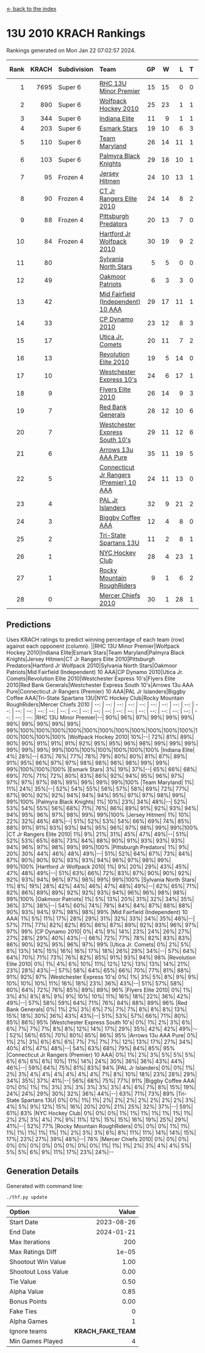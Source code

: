 [<- back to the index](readme.md)
# 13U 2010 KRACH Rankings
Rankings generated on Mon Jan 22 07:02:57 2024.

Rank|KRACH|Subdivision|Team|GP|W|L|T|OTW|OTL|SoS|Exp Wins|Win Diff
---:|---:|:---|:---|---:|---:|---:|---:|---:|---:|---:|---:|---:
1|7695|Super 6|[RHC 13U Minor Premier](https://gamesheetstats.com/seasons/3664/teams/140959/schedule)|15|15|0|0|3|0|88|15.8|-0.0
2|890|Super 6|[Wolfpack Hockey 2010](https://gamesheetstats.com/seasons/3664/teams/140960/schedule)|25|23|1|1|0|1|64|24.4|0.0
3|344|Super 6|[Indiana Elite](https://gamesheetstats.com/seasons/3664/teams/144350/schedule)|11|9|1|1|0|0|65|10.4|0.0
4|203|Super 6|[Esmark Stars](https://gamesheetstats.com/seasons/3664/teams/140972/schedule)|19|10|6|3|0|2|934|12.4|0.0
5|110|Super 6|[Team Maryland](https://gamesheetstats.com/seasons/3664/teams/140976/schedule)|26|14|11|1|2|0|698|15.4|0.0
6|103|Super 6|[Palmyra Black Knights](https://gamesheetstats.com/seasons/3664/teams/140973/schedule)|29|18|10|1|0|0|618|19.4|0.0
7|95|Frozen 4|[Jersey Hitmen](https://gamesheetstats.com/seasons/3664/teams/140961/schedule)|24|10|13|1|3|3|1095|11.4|0.0
8|90|Frozen 4|[CT Jr Rangers Elite 2010](https://gamesheetstats.com/seasons/3664/teams/140955/schedule)|24|14|8|2|1|0|423|15.9|0.0
9|88|Frozen 4|[Pittsburgh Predators](https://gamesheetstats.com/seasons/3664/teams/140974/schedule)|20|13|7|0|1|0|93|13.9|0.0
10|84|Frozen 4|[Hartford Jr Wolfpack 2010](https://gamesheetstats.com/seasons/3664/teams/140957/schedule)|30|19|9|2|0|2|585|20.9|0.0
11|80||[Sylvania North Stars](https://gamesheetstats.com/seasons/3664/teams/199817/schedule)|5|5|0|0|0|0|2|5.9|0.0
12|49||[Oakmoor Patriots](https://gamesheetstats.com/seasons/3664/teams/162748/schedule)|6|3|3|0|0|0|124|3.9|0.0
13|42||[Mid Fairfield (Independent) 10 AAA](https://gamesheetstats.com/seasons/3664/teams/140956/schedule)|29|17|11|1|3|2|100|18.4|0.0
14|33||[CP Dynamo 2010](https://gamesheetstats.com/seasons/3664/teams/140968/schedule)|23|12|8|3|1|2|77|14.4|0.0
15|17||[Utica Jr. Comets](https://gamesheetstats.com/seasons/3664/teams/140970/schedule)|20|11|7|2|2|0|24|12.9|0.0
16|13||[Revolution Elite 2010](https://gamesheetstats.com/seasons/3664/teams/140975/schedule)|19|5|14|0|0|0|522|5.9|0.0
17|10||[Westchester Express 10's](https://gamesheetstats.com/seasons/3664/teams/140967/schedule)|24|6|17|1|0|1|759|7.4|0.0
18|9||[Flyers Elite 2010](https://gamesheetstats.com/seasons/3664/teams/140963/schedule)|26|14|9|3|0|0|17|16.4|0.0
19|7||[Red Bank Generals](https://gamesheetstats.com/seasons/3664/teams/140962/schedule)|28|12|10|6|0|1|14|15.9|0.0
20|7||[Westchester Express South 10's](https://gamesheetstats.com/seasons/3664/teams/140971/schedule)|29|11|12|6|1|1|25|14.9|0.0
21|6||[Arrows 13u AAA Pure](https://gamesheetstats.com/seasons/3664/teams/140965/schedule)|35|11|19|5|1|2|75|14.4|0.0
22|5||[Connecticut Jr Rangers (Premier) 10 AAA](https://gamesheetstats.com/seasons/3664/teams/140958/schedule)|24|11|13|0|1|0|14|11.9|0.0
23|4||[PAL Jr Islanders](https://gamesheetstats.com/seasons/3664/teams/140969/schedule)|32|9|21|2|0|1|33|10.9|0.0
24|3||[Biggby Coffee AAA](https://gamesheetstats.com/seasons/3664/teams/144347/schedule)|12|4|8|0|0|1|77|4.9|0.0
25|2||[Tri-State Spartans 13U](https://gamesheetstats.com/seasons/3664/teams/144349/schedule)|11|2|8|1|1|0|55|3.4|0.0
26|1||[NYC Hockey Club](https://gamesheetstats.com/seasons/3664/teams/140966/schedule)|28|4|23|1|0|1|85|5.4|0.0
27|1||[Rocky Mountain RoughRiders](https://gamesheetstats.com/seasons/3664/teams/144348/schedule)|9|1|6|2|0|0|31|2.9|0.0
28|0||[Mercer Chiefs 2010](https://gamesheetstats.com/seasons/3664/teams/140964/schedule)|30|1|28|1|0|0|16|2.4|0.0

## Predictions
Uses KRACH ratings to predict winning percentage of each team (row) against each opponent (column).
||RHC 13U Minor Premier|Wolfpack Hockey 2010|Indiana Elite|Esmark Stars|Team Maryland|Palmyra Black Knights|Jersey Hitmen|CT Jr Rangers Elite 2010|Pittsburgh Predators|Hartford Jr Wolfpack 2010|Sylvania North Stars|Oakmoor Patriots|Mid Fairfield (Independent) 10 AAA|CP Dynamo 2010|Utica Jr. Comets|Revolution Elite 2010|Westchester Express 10's|Flyers Elite 2010|Red Bank Generals|Westchester Express South 10's|Arrows 13u AAA Pure|Connecticut Jr Rangers (Premier) 10 AAA|PAL Jr Islanders|Biggby Coffee AAA|Tri-State Spartans 13U|NYC Hockey Club|Rocky Mountain RoughRiders|Mercer Chiefs 2010
| --: | --: | --: | --: | --: | --: | --: | --: | --: | --: | --: | --: | --: | --: | --: | --: | --: | --: | --: | --: | --: | --: | --: | --: | --: | --: | --: | --: | --: 
|RHC 13U Minor Premier|--| 90%| 96%| 97%| 99%| 99%| 99%| 99%| 99%| 99%| 99%| 99%| 99%|100%|100%|100%|100%|100%|100%|100%|100%|100%|100%|100%|100%|100%|100%|100%
|Wolfpack Hockey 2010| 10%|--| 72%| 81%| 89%| 90%| 90%| 91%| 91%| 91%| 92%| 95%| 95%| 96%| 98%| 99%| 99%| 99%| 99%| 99%| 99%| 99%|100%|100%|100%|100%|100%|100%
|Indiana Elite|  4%| 28%|--| 63%| 76%| 77%| 78%| 79%| 80%| 80%| 81%| 87%| 89%| 91%| 95%| 96%| 97%| 97%| 98%| 98%| 98%| 98%| 99%| 99%| 99%|100%|100%|100%
|Esmark Stars|  3%| 19%| 37%|--| 65%| 66%| 68%| 69%| 70%| 71%| 72%| 80%| 83%| 86%| 92%| 94%| 95%| 96%| 97%| 97%| 97%| 97%| 98%| 99%| 99%| 99%| 99%|100%
|Team Maryland|  1%| 11%| 24%| 35%|--| 52%| 54%| 55%| 56%| 57%| 58%| 69%| 72%| 77%| 87%| 90%| 92%| 92%| 94%| 94%| 94%| 95%| 97%| 97%| 98%| 99%| 99%|100%
|Palmyra Black Knights|  1%| 10%| 23%| 34%| 48%|--| 52%| 53%| 54%| 55%| 56%| 68%| 71%| 76%| 86%| 89%| 91%| 92%| 93%| 94%| 94%| 95%| 96%| 97%| 98%| 99%| 99%|100%
|Jersey Hitmen|  1%| 10%| 22%| 32%| 46%| 48%|--| 51%| 52%| 53%| 54%| 66%| 69%| 74%| 85%| 88%| 91%| 91%| 93%| 93%| 94%| 95%| 96%| 97%| 98%| 99%| 99%|100%
|CT Jr Rangers Elite 2010|  1%|  9%| 21%| 31%| 45%| 47%| 49%|--| 51%| 52%| 53%| 65%| 68%| 73%| 84%| 88%| 90%| 91%| 93%| 93%| 93%| 94%| 96%| 97%| 98%| 99%| 99%|100%
|Pittsburgh Predators|  1%|  9%| 20%| 30%| 44%| 46%| 48%| 49%|--| 51%| 52%| 64%| 67%| 73%| 84%| 87%| 90%| 90%| 92%| 93%| 93%| 94%| 96%| 97%| 98%| 99%| 99%|100%
|Hartford Jr Wolfpack 2010|  1%|  9%| 20%| 29%| 43%| 45%| 47%| 48%| 49%|--| 51%| 63%| 66%| 72%| 83%| 87%| 90%| 90%| 92%| 92%| 93%| 94%| 96%| 97%| 98%| 99%| 99%|100%
|Sylvania North Stars|  1%|  8%| 19%| 28%| 42%| 44%| 46%| 47%| 48%| 49%|--| 62%| 65%| 71%| 82%| 86%| 89%| 89%| 92%| 92%| 93%| 94%| 96%| 96%| 98%| 98%| 99%|100%
|Oakmoor Patriots|  1%|  5%| 13%| 20%| 31%| 32%| 34%| 35%| 36%| 37%| 38%|--| 54%| 60%| 74%| 79%| 84%| 84%| 87%| 88%| 88%| 90%| 93%| 94%| 97%| 98%| 98%| 99%
|Mid Fairfield (Independent) 10 AAA|  1%|  5%| 11%| 17%| 28%| 29%| 31%| 32%| 33%| 34%| 35%| 46%|--| 57%| 71%| 77%| 82%| 82%| 85%| 86%| 87%| 89%| 92%| 93%| 96%| 97%| 97%| 99%
|CP Dynamo 2010|  0%|  4%|  9%| 14%| 23%| 24%| 26%| 27%| 27%| 28%| 29%| 40%| 43%|--| 66%| 72%| 77%| 78%| 82%| 83%| 83%| 86%| 90%| 92%| 95%| 96%| 97%| 99%
|Utica Jr. Comets|  0%|  2%|  5%|  8%| 13%| 14%| 15%| 16%| 16%| 17%| 18%| 26%| 29%| 34%|--| 57%| 64%| 64%| 70%| 71%| 73%| 76%| 82%| 85%| 91%| 93%| 94%| 98%
|Revolution Elite 2010|  0%|  1%|  4%|  6%| 10%| 11%| 12%| 12%| 13%| 13%| 14%| 21%| 23%| 28%| 43%|--| 57%| 58%| 64%| 65%| 66%| 70%| 77%| 81%| 88%| 91%| 92%| 97%
|Westchester Express 10's|  0%|  1%|  3%|  5%|  8%|  9%|  9%| 10%| 10%| 10%| 11%| 16%| 18%| 23%| 36%| 43%|--| 51%| 57%| 58%| 60%| 64%| 72%| 76%| 85%| 89%| 89%| 96%
|Flyers Elite 2010|  0%|  1%|  3%|  4%|  8%|  8%|  9%|  9%| 10%| 10%| 11%| 16%| 18%| 22%| 36%| 42%| 49%|--| 57%| 58%| 59%| 64%| 71%| 76%| 84%| 88%| 89%| 96%
|Red Bank Generals|  0%|  1%|  2%|  3%|  6%|  7%|  7%|  7%|  8%|  8%|  8%| 13%| 15%| 18%| 30%| 36%| 43%| 43%|--| 51%| 53%| 57%| 66%| 71%| 80%| 85%| 86%| 95%
|Westchester Express South 10's|  0%|  1%|  2%|  3%|  6%|  6%|  7%|  7%|  7%|  8%|  8%| 12%| 14%| 17%| 29%| 35%| 42%| 42%| 49%|--| 52%| 56%| 65%| 70%| 80%| 85%| 86%| 95%
|Arrows 13u AAA Pure|  0%|  1%|  2%|  3%|  6%|  6%|  6%|  7%|  7%|  7%|  7%| 12%| 13%| 17%| 27%| 34%| 40%| 41%| 47%| 48%|--| 54%| 63%| 68%| 79%| 84%| 85%| 95%
|Connecticut Jr Rangers (Premier) 10 AAA|  0%|  1%|  2%|  3%|  5%|  5%|  5%|  6%|  6%|  6%|  6%| 10%| 11%| 14%| 24%| 30%| 36%| 36%| 43%| 44%| 46%|--| 59%| 64%| 75%| 81%| 83%| 94%
|PAL Jr Islanders|  0%|  0%|  1%|  2%|  3%|  4%|  4%|  4%|  4%|  4%|  4%|  7%|  8%| 10%| 18%| 23%| 28%| 29%| 34%| 35%| 37%| 41%|--| 56%| 68%| 75%| 77%| 91%
|Biggby Coffee AAA|  0%|  0%|  1%|  1%|  3%|  3%|  3%|  3%|  3%|  3%|  4%|  6%|  7%|  8%| 15%| 19%| 24%| 24%| 29%| 30%| 32%| 36%| 44%|--| 63%| 71%| 73%| 89%
|Tri-State Spartans 13U|  0%|  0%|  1%|  1%|  2%|  2%|  2%|  2%|  2%|  2%|  2%|  3%|  4%|  5%|  9%| 12%| 15%| 16%| 20%| 20%| 21%| 25%| 32%| 37%|--| 59%| 61%| 83%
|NYC Hockey Club|  0%|  0%|  0%|  1%|  1%|  1%|  1%|  1%|  1%|  1%|  2%|  2%|  3%|  4%|  7%|  9%| 11%| 12%| 15%| 15%| 16%| 19%| 25%| 29%| 41%|--| 52%| 77%
|Rocky Mountain RoughRiders|  0%|  0%|  0%|  1%|  1%|  1%|  1%|  1%|  1%|  1%|  1%|  2%|  3%|  3%|  6%|  8%| 11%| 11%| 14%| 14%| 15%| 17%| 23%| 27%| 39%| 48%|--| 76%
|Mercer Chiefs 2010|  0%|  0%|  0%|  0%|  0%|  0%|  0%|  0%|  0%|  0%|  0%|  1%|  1%|  1%|  2%|  3%|  4%|  4%|  5%|  5%|  5%|  6%|  9%| 11%| 17%| 23%| 24%|--

## Generation Details

Generated with command line:
```
./thf.py update
```

| Option | Value |
| :----- | ----: |
| Start Date | 2023-08-26 |
| End Date | 2024-01-21 |
| Max Iterations | 200 |
| Max Ratings Diff | 1e-05 |
| Shootout Win Value | 1.00 |
| Shootout Loss Value | 0.00 |
| Tie Value | 0.50 |
| Alpha Value | 0.85 |
| Bonus Points | 0.00 |
| Fake Ties | 0 |
| Alpha Games | 1 |
| Ignore teams | __KRACH_FAKE_TEAM__ |
| Min Games Played | 4 |

